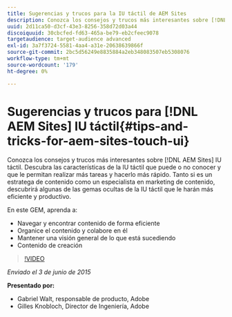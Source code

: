 ```yaml
---
title: Sugerencias y trucos para la IU táctil de AEM Sites
description: Conozca los consejos y trucos más interesantes sobre [!DNL AEM Sites] IU táctil. Descubra las características de la IU táctil que puede o no conocer y que le permitan realizar más tareas y hacerlo más rápido. Tanto si es un estratega de contenido como un especialista en marketing de contenido, descubrirá algunas de las gemas ocultas de la IU táctil que le harán más eficiente y productivo.
uuid: 2d11ca50-d3cf-43e3-8256-358d72d03a44
discoiquuid: 30cbcfed-fd63-465a-be79-eb2cfeec9078
targetaudience: target-audience advanced
exl-id: 3a7f3724-5581-4aa4-a31e-20638639866f
source-git-commit: 2bc5d56249e8835884a2eb348083507eb5308076
workflow-type: tm+mt
source-wordcount: '179'
ht-degree: 0%

---
```


# Sugerencias y trucos para [!DNL AEM Sites] IU táctil{#tips-and-tricks-for-aem-sites-touch-ui}

Conozca los consejos y trucos más interesantes sobre [!DNL AEM Sites] IU táctil. Descubra las características de la IU táctil que puede o no conocer y que le permitan realizar más tareas y hacerlo más rápido. Tanto si es un estratega de contenido como un especialista en marketing de contenido, descubrirá algunas de las gemas ocultas de la IU táctil que le harán más eficiente y productivo.

En este GEM, aprenda a:

* Navegar y encontrar contenido de forma eficiente
* Organice el contenido y colabore en él
* Mantener una visión general de lo que está sucediendo
* Contenido de creación

>[!VIDEO](https://video.tv.adobe.com/v/19377/?quality=9)

*Enviado el 3 de junio de 2015*

**Presentado por:**

* Gabriel Walt, responsable de producto, Adobe
* Gilles Knobloch, Director de Ingeniería, Adobe

<!--
[Get back to the Overview](https://helpx.adobe.com/experience-manager/kt/eseminars/gems/aem-index.html)
-->
